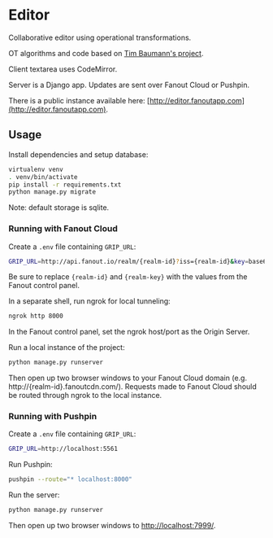 # Editor

Collaborative editor using operational transformations.

OT algorithms and code based on [Tim Baumann's project](https://github.com/Operational-Transformation).

Client textarea uses CodeMirror.

Server is a Django app. Updates are sent over Fanout Cloud or Pushpin.

There is a public instance available here: [http://editor.fanoutapp.com](http://editor.fanoutapp.com).

## Usage

Install dependencies and setup database:

```sh
virtualenv venv
. venv/bin/activate
pip install -r requirements.txt
python manage.py migrate
```

Note: default storage is sqlite.

### Running with Fanout Cloud

Create a `.env` file containing `GRIP_URL`:

```sh
GRIP_URL=http://api.fanout.io/realm/{realm-id}?iss={realm-id}&key=base64:{realm-key}
```

Be sure to replace `{realm-id}` and `{realm-key}` with the values from the Fanout control panel.

In a separate shell, run ngrok for local tunneling:

```sh
ngrok http 8000
```

In the Fanout control panel, set the ngrok host/port as the Origin Server.

Run a local instance of the project:

```sh
python manage.py runserver
```

Then open up two browser windows to your Fanout Cloud domain (e.g. http://{realm-id}.fanoutcdn.com/). Requests made to Fanout Cloud should be routed through ngrok to the local instance.

### Running with Pushpin

Create a `.env` file containing `GRIP_URL`:

```sh
GRIP_URL=http://localhost:5561
```

Run Pushpin:

```sh
pushpin --route="* localhost:8000"
```

Run the server:

```sh
python manage.py runserver
```

Then open up two browser windows to [http://localhost:7999/](http://localhost:7999/).

